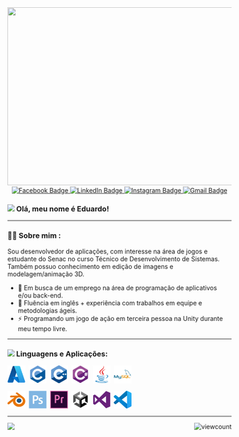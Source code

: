 <div id="header" align="center">
  <img src="https://media.giphy.com/media/v1.Y2lkPTc5MGI3NjExYjhudXBtZnR4c2hjcTlmNnd3MTJjcHVxdmk4eTJqcTR6OTJuM2poZCZlcD12MV9pbnRlcm5hbF9naWZfYnlfaWQmY3Q9Zw/Basrh159dGwKY/giphy.gif"/ width="700" height="400">
</div>

<div id="badges" align="center">
  <a href="https://www.facebook.com/eduardo.moreira.14224">
    <img src="https://img.shields.io/badge/Facebook-white?style=for-the-badge&logo=facebook&logoColor=blue" alt="Facebook Badge"/>
  </a>
    <a href="https://www.linkedin.com/in/edupm/">
    <img src="https://img.shields.io/badge/LinkedIn-blue?style=for-the-badge&logo=linkedin&logoColor=white" alt="LinkedIn Badge"/>
  </a>
  <a href="https://www.instagram.com/eduardopmoreira1995/">
    <img src="https://img.shields.io/badge/Instagram-white?style=for-the-badge&logo=instagram&logoColor=red" alt="Instagram Badge"/>
  </a>
  <a href="mailto:eduardopereiramoreira1995@gmail.com">
    <img src="https://img.shields.io/badge/Gmail-gray?style=for-the-badge&logo=gmail&logoColor=red" alt="Gmail Badge"/>
  </a>
</div>

 ### <img src="https://media.giphy.com/media/hvRJCLFzcasrR4ia7z/giphy.gif" width="23px"/> Olá, meu nome é Eduardo!
---
### :technologist: Sobre mim :
Sou desenvolvedor de aplicações, com interesse na área de jogos e estudante do Senac no curso Técnico de Desenvolvimento de Sistemas.
Também possuo conhecimento em edição de imagens e modelagem/animação 3D.

- :telescope: Em busca de um emprego na área de programação de aplicativos e/ou back-end.
- :seedling: Fluência em inglês + experiência com trabalhos em equipe e metodologias ágeis.
- :zap: Programando um jogo de ação em terceira pessoa na Unity durante meu tempo livre.
---
### <img src="https://media.giphy.com/media/WUlplcMpOCEmTGBtBW/giphy.gif" width="35"> Linguagens e Aplicações:
<div id="apps" align="left">
  <img src="https://github.com/devicons/devicon/blob/master/icons/azure/azure-original.svg" title="Azure" alt="Azure" width="40" height="40"/>&nbsp;
  <img src="https://github.com/devicons/devicon/blob/master/icons/c/c-original.svg" title="C"  alt="C" width="40" height="40"/>&nbsp;
  <img src="https://github.com/devicons/devicon/blob/master/icons/cplusplus/cplusplus-original.svg" title="C++"  alt="CPlusPlus" width="40" height="40"/>&nbsp;
  <img src="https://github.com/devicons/devicon/blob/master/icons/csharp/csharp-original.svg" title="C#"  alt="C#" width="40" height="40"/>&nbsp;
  <img src="https://github.com/devicons/devicon/blob/master/icons/java/java-original.svg" title="Java" alt="Java" width="40" height="40"/>&nbsp;
  <img src="https://github.com/devicons/devicon/blob/master/icons/mysql/mysql-original-wordmark.svg" title="MySQL"  alt="MySQL" width="40" height="40"/>&nbsp;
  
  <img src="https://github.com/devicons/devicon/blob/master/icons/blender/blender-original.svg" title="Blender"  alt="Blender" width="40" height="40"/>&nbsp;
  <img src="https://github.com/devicons/devicon/blob/master/icons/photoshop/photoshop-plain.svg" title="Photoshop"  alt="Adobe Photoshop" width="40" height="40"/>&nbsp;
  <img src="https://github.com/devicons/devicon/blob/master/icons/premierepro/premierepro-original.svg" title="Premiere Pro"  alt="Adobe Premiere Pro" width="40" height="40"/>&nbsp;
  <img src="https://github.com/devicons/devicon/blob/master/icons/unity/unity-original.svg" title="Unity"  alt="Unity" width="40" height="40"/>&nbsp;
  <img src="https://github.com/devicons/devicon/blob/master/icons/visualstudio/visualstudio-plain.svg" title="Visual Studio"  alt="Visual Studio" width="40" height="40"/>&nbsp;
  <img src="https://github.com/devicons/devicon/blob/master/icons/vscode/vscode-original.svg" title="Visual Studio Code"  alt="Visual Studio Code" width="40" height="40"/>
</div>

---

<div id="spotify">
  <img src="https://spotify-github-profile.vercel.app/api/view?uid=12179760797&cover_image=true&theme=novatorem&show_offline=false&background_color=574000&interchange=true&bar_color=ffffff&bar_color_cover=false" align="left"/>
  </div>
  
  <div id="end">
  <img src="https://komarev.com/ghpvc/?username=ProfBlack3342&style=flat-square&color=blue" alt="viewcount" align="right"/>
</div>
